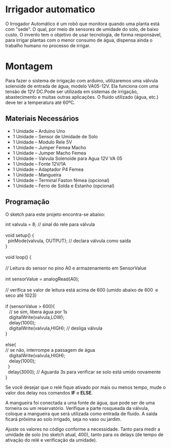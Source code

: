 
<h1>Irrigador automatico</h1>
<p>O Irrogador Autom&aacute;tico &eacute; um rob&ocirc; que monitora quando uma planta est&aacute; com "sede". O qual, por meio de sensores de umidade do solo, de baixo custo. O invento tem o objetivo de usar tecnologia, de forma respons&aacute;vel, para irrigar plantas com o menor consumo de &aacute;gua, dispensa ainda o trabalho humano no processo de irrigar.</p>
<h1><strong>Montagem</strong></h1>
<p>Para fazer o sistema de irriga&ccedil;&atilde;o com arduino, utilizaremos uma v&aacute;lvula solenoide de entrada de &aacute;gua,&nbsp;modelo VA05-12V. Ela funciona com uma tens&atilde;o de 12V DC.Pode ser utilizada em sistemas de irriga&ccedil;&atilde;o, abastecimento e muitas outras aplica&ccedil;&otilde;es. O fluido utilizado (&aacute;gua, etc.) deve ter a temperatura at&eacute; 60&ordm;C.</p>
<h2>Materiais Necess&aacute;rios</h2>
<ul>
<li>1 Unidade &ndash; Arduino Uno</li>
<li>1 Unidade &ndash; Sensor de Umidade de Solo</li>
<li>1 Unidade &ndash; Modulo Rele 5V</li>
<li>1 Unidade &ndash; Jumper Femea Macho</li>
<li>1 Unidade &ndash; Jumper Macho Femea</li>
<li>1 Unidade &ndash; Valvula Solenoide para Agua 12V VA 05</li>
<li>1 Unidade &ndash; Fonte 12V/1A</li>
<li>1 Unidade &ndash; Adaptador P4 Femea</li>
<li>1 Unidade &ndash; Mangueira</li>
<li>1 Unidade &ndash; Terminal Faston f&ecirc;mea (opcional)</li>
<li>1 Unidade &ndash; Ferro de Solda e Estanho (opcional)</li>
</ul>
<h2>Programa&ccedil;&atilde;o</h2>
<p>O sketch para este projeto encontra-se abaixo:</p>
<div id="crayon-5d4201ed85f15799278526-7" class="crayon-line"><span class="crayon-r">int</span> <span class="crayon-v">valvula</span> <span class="crayon-o">=</span> <span class="crayon-cn">8</span><span class="crayon-sy">;</span> <span class="crayon-c">// sinal do rele para v&aacute;lvula</span></div>

<div id="crayon-5d4201ed85f15799278526-8" class="crayon-line crayon-striped-line">&nbsp;</div>
<div id="crayon-5d4201ed85f15799278526-9" class="crayon-line"><span class="crayon-t">void</span> <span class="crayon-st">setup</span><span class="crayon-sy">(</span><span class="crayon-sy">)</span> <span class="crayon-sy">{</span></div>
<div id="crayon-5d4201ed85f15799278526-10" class="crayon-line crayon-striped-line"><span class="crayon-h">&nbsp;&nbsp;</span><span class="crayon-st">pinMode</span><span class="crayon-sy">(</span><span class="crayon-v">valvula</span><span class="crayon-sy">,</span> <span class="crayon-k">OUTPUT</span><span class="crayon-sy">)</span><span class="crayon-sy">;</span> <span class="crayon-c">// declara v&aacute;lvula como sa&iacute;da</span></div>
<div id="crayon-5d4201ed85f15799278526-11" class="crayon-line"><span class="crayon-sy">}</span></div>
<div id="crayon-5d4201ed85f15799278526-12" class="crayon-line crayon-striped-line">&nbsp;</div>
<div id="crayon-5d4201ed85f15799278526-13" class="crayon-line"><span class="crayon-t">void</span> <span class="crayon-st">loop</span><span class="crayon-sy">(</span><span class="crayon-sy">)</span> <span class="crayon-sy">{</span></div>
<div id="crayon-5d4201ed85f15799278526-14" class="crayon-line crayon-striped-line">&nbsp;</div>
<div id="crayon-5d4201ed85f15799278526-15" class="crayon-line"><span class="crayon-c">// Leitura do sensor no pino A0 e armazenamento em SensorValue</span></div>
<div id="crayon-5d4201ed85f15799278526-16" class="crayon-line crayon-striped-line">&nbsp;</div>
<div id="crayon-5d4201ed85f15799278526-17" class="crayon-line"><span class="crayon-r">int</span> <span class="crayon-v">sensorValue</span> <span class="crayon-o">=</span> <span class="crayon-st">analogRead</span><span class="crayon-sy">(</span><span class="crayon-v">A0</span><span class="crayon-sy">)</span><span class="crayon-sy">;</span></div>
<div id="crayon-5d4201ed85f15799278526-18" class="crayon-line crayon-striped-line">&nbsp;</div>
<div id="crayon-5d4201ed85f15799278526-19" class="crayon-line"><span class="crayon-c">// verifica se valor de leitura est&aacute; acima de 600 (umido abaixo de 600&nbsp;&nbsp;e seco at&eacute; 1023)</span></div>
<div id="crayon-5d4201ed85f15799278526-20" class="crayon-line crayon-striped-line">&nbsp;</div>
<div id="crayon-5d4201ed85f15799278526-21" class="crayon-line"><span class="crayon-st">if</span> <span class="crayon-sy">(</span><span class="crayon-v">sensorValue</span> <span class="crayon-o">&gt;</span> <span class="crayon-cn">600</span><span class="crayon-sy">)</span><span class="crayon-sy">{</span></div>
<div id="crayon-5d4201ed85f15799278526-22" class="crayon-line crayon-striped-line"><span class="crayon-h">&nbsp;&nbsp; </span><span class="crayon-c">// se sim, libera &aacute;gua por 1s</span></div>
<div id="crayon-5d4201ed85f15799278526-23" class="crayon-line"><span class="crayon-h">&nbsp;&nbsp; </span><span class="crayon-st">digitalWrite</span><span class="crayon-sy">(</span><span class="crayon-v">valvula</span><span class="crayon-sy">,</span><span class="crayon-k">LOW</span><span class="crayon-sy">)</span><span class="crayon-sy">;</span></div>
<div id="crayon-5d4201ed85f15799278526-24" class="crayon-line crayon-striped-line"><span class="crayon-h">&nbsp;&nbsp; </span><span class="crayon-st">delay</span><span class="crayon-sy">(</span><span class="crayon-cn">1000</span><span class="crayon-sy">)</span><span class="crayon-sy">;</span></div>
<div id="crayon-5d4201ed85f15799278526-25" class="crayon-line"><span class="crayon-h">&nbsp;&nbsp; </span><span class="crayon-st">digitalWrite</span><span class="crayon-sy">(</span><span class="crayon-v">valvula</span><span class="crayon-sy">,</span><span class="crayon-k">HIGH</span><span class="crayon-sy">)</span><span class="crayon-sy">;</span> <span class="crayon-c">// desliga v&aacute;lvula</span></div>
<div id="crayon-5d4201ed85f15799278526-26" class="crayon-line crayon-striped-line"><span class="crayon-sy">}</span></div>
<div id="crayon-5d4201ed85f15799278526-27" class="crayon-line">&nbsp;</div>
<div id="crayon-5d4201ed85f15799278526-28" class="crayon-line crayon-striped-line"><span class="crayon-st">else</span><span class="crayon-sy">{</span></div>
<div id="crayon-5d4201ed85f15799278526-29" class="crayon-line"><span class="crayon-c">// se n&atilde;o, interrompe a passagem de &aacute;gua</span></div>
<div id="crayon-5d4201ed85f15799278526-30" class="crayon-line crayon-striped-line"><span class="crayon-h">&nbsp;&nbsp; </span><span class="crayon-st">digitalWrite</span><span class="crayon-sy">(</span><span class="crayon-v">valvula</span><span class="crayon-sy">,</span><span class="crayon-k">HIGH</span><span class="crayon-sy">)</span><span class="crayon-sy">;</span></div>
<div id="crayon-5d4201ed85f15799278526-31" class="crayon-line"><span class="crayon-h">&nbsp;&nbsp; </span><span class="crayon-st">delay</span><span class="crayon-sy">(</span><span class="crayon-cn">1000</span><span class="crayon-sy">)</span><span class="crayon-sy">;</span></div>
<div id="crayon-5d4201ed85f15799278526-32" class="crayon-line crayon-striped-line"><span class="crayon-h">&nbsp;&nbsp;</span><span class="crayon-sy">}</span></div>
<div id="crayon-5d4201ed85f15799278526-33" class="crayon-line"><span class="crayon-h">&nbsp;&nbsp;</span><span class="crayon-st">delay</span><span class="crayon-sy">(</span><span class="crayon-cn">3000</span><span class="crayon-sy">)</span><span class="crayon-sy">;</span> <span class="crayon-c">// Aguarda 3s para verificar se solo est&aacute; umido novamente</span></div>
<div id="crayon-5d4201ed85f15799278526-34" class="crayon-line crayon-striped-line"><span class="crayon-sy">}</span></div>
<div class="crayon-line crayon-striped-line">
<p>Se voc&ecirc; desejar que o rel&eacute; fique ativado por mais ou menos tempo, mude o valor dos delay&nbsp;nos comandos&nbsp;<strong>IF</strong>&nbsp;e&nbsp;<strong>ELSE</strong>.</p>
<p>A mangueira foi conectada a uma fonte de &aacute;gua, que pode ser de uma torneira ou um reservat&oacute;rio.&nbsp;Verifique a parte rosqueada da v&aacute;lvula, coloque a mangueira que ser&aacute; utilizada como entrada de fluido. A sa&iacute;da ficar&aacute; pr&oacute;xima ao solo irrigado, seja no vaso ou jardim.</p>
<p>Ajuste os valores no c&oacute;digo conforme a necessidade. Tanto para medir a umidade de solo (no sketch atual, 400), tanto para os delays (de tempo de ativa&ccedil;&atilde;o do rel&eacute; e verifica&ccedil;&atilde;o da umidade).</p>
</div>
<p>&nbsp;</p>
